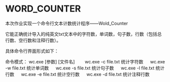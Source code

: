 # WORD_COUNTER
本次作业实现一个命令行文本计数统计程序——Wold_Counter

它能正确统计导入的纯英文txt文本中的字符数，单词数，句子数，行数（包括总行数、空行数和注释行数）。

具体命令行界面形式如下：

命令模式： wc.exe [参数] [文件名]
　　wc.exe -c file.txt 统计字符数
　  wc.exe -w file.txt 统计单词数
　   wc.exe -s file.txt 统计句子数
　   wc.exe -l file.txt 统计行数
　   wc.exe -e file.txt 统计空行数
　   wc.exe -d file.txt 统计注释行数
